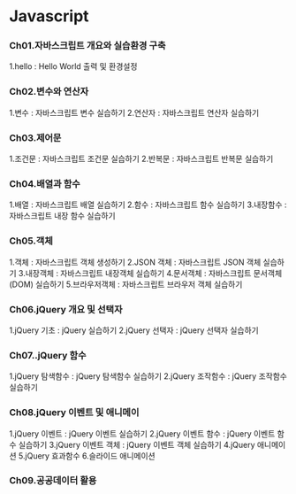 # Javascript
### Ch01.자바스크립트 개요와 실습환경 구축
1.hello : Hello World 출력 및 환경설정
### Ch02.변수와 연산자
1.변수 : 자바스크립트 변수 실습하기
2.연산자 : 자바스크립트 연산자 실습하기

### Ch03.제어문
1.조건문 : 자바스크립트 조건문 실습하기
2.반복문 : 자바스크립트 반복문 실습하기

### Ch04.배열과 함수
1.배열 : 자바스크립트 배열 실습하기
2.함수 : 자바스크립트 함수 실습하기
3.내장함수 : 자바스크립트 내장 함수 실습하기

### Ch05.객체
1.객체 : 자바스크립트 객체 생성하기
2.JSON 객체 : 자바스크립트 JSON 객체 실습하기
3.내장객체 : 자바스크립트 내장객체 실습하기
4.문서객체 : 자바스크립트 문서객체(DOM) 실습하기
5.브라우저객체 : 자바스크립트 브라우저 객체 실습하기

### Ch06.jQuery 개요 및 선택자
1.jQuery 기초 : jQuery 실습하기
2.jQuery 선택자 : jQuery 선택자 실습하기

### Ch07..jQuery 함수
1.jQuery 탐색함수 : jQuery 탐색함수 실습하기
2.jQuery 조작함수 : jQuery 조작함수 실습하기

### Ch08.jQuery 이벤트 및 애니메이
1.jQuery 이벤트 : jQuery 이벤트 실습하기
2.jQuery 이벤트 함수 : jQuery 이벤트 함수 실습하기
3.jQuery 이벤트 객체 : jQuery 이벤트 객체 실습하기
4.jQuery 애니메이션
5.jQuery 효과함수
6.슬라이드 애니메이션

### Ch09.공공데이터 활용
